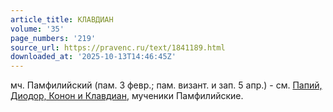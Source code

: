 ```yaml
---
article_title: КЛАВДИАН
volume: '35'
page_numbers: '219'
source_url: https://pravenc.ru/text/1841189.html
downloaded_at: '2025-10-13T14:46:45Z'
---
```


мч. Памфилийский (пам. 3 февр.; пам. визант. и зап. 5 апр.) - см. [Папий, Диодор, Конон и Клавдиан](<https://pravenc.ru/text/Папий  Диодор  Конон и Клавдиан.html>), мученики Памфилийские.
